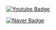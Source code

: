 [![Youtube Badge](https://32dev.github.io/resources/badge/youtube)](https://www.youtube.com/@32comma)

[![Naver Badge](https://32dev.github.io/resources/badge/blog)](https:/blog.naver.com/32dev)

